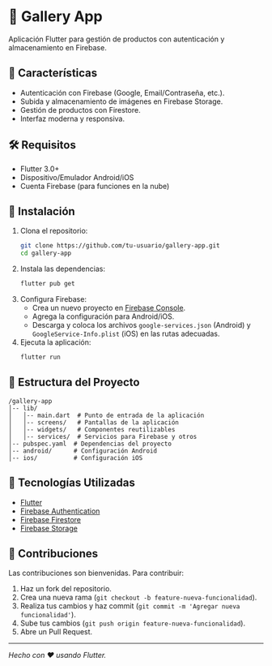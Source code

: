 # 📱 Gallery App

Aplicación Flutter para gestión de productos con autenticación y almacenamiento en Firebase.

## 🚀 Características

- Autenticación con Firebase (Google, Email/Contraseña, etc.).
- Subida y almacenamiento de imágenes en Firebase Storage.
- Gestión de productos con Firestore.
- Interfaz moderna y responsiva.

## 🛠 Requisitos

- Flutter 3.0+
- Dispositivo/Emulador Android/iOS
- Cuenta Firebase (para funciones en la nube)

## 🔧 Instalación

1. Clona el repositorio:
   ```bash
   git clone https://github.com/tu-usuario/gallery-app.git
   cd gallery-app
   ```
2. Instala las dependencias:
   ```bash
   flutter pub get
   ```
3. Configura Firebase:
   - Crea un nuevo proyecto en [Firebase Console](https://console.firebase.google.com/).
   - Agrega la configuración para Android/iOS.
   - Descarga y coloca los archivos `google-services.json` (Android) y `GoogleService-Info.plist` (iOS) en las rutas adecuadas.
4. Ejecuta la aplicación:
   ```bash
   flutter run
   ```

## 📂 Estructura del Proyecto

```
/gallery-app
│-- lib/
│   │-- main.dart  # Punto de entrada de la aplicación
│   │-- screens/   # Pantallas de la aplicación
│   │-- widgets/   # Componentes reutilizables
│   │-- services/  # Servicios para Firebase y otros
│-- pubspec.yaml  # Dependencias del proyecto
│-- android/      # Configuración Android
│-- ios/          # Configuración iOS
```

## 📝 Tecnologías Utilizadas

- [Flutter](https://flutter.dev/)
- [Firebase Authentication](https://firebase.google.com/docs/auth)
- [Firebase Firestore](https://firebase.google.com/docs/firestore)
- [Firebase Storage](https://firebase.google.com/docs/storage)

## 🤝 Contribuciones

Las contribuciones son bienvenidas. Para contribuir:

1. Haz un fork del repositorio.
2. Crea una nueva rama (`git checkout -b feature-nueva-funcionalidad`).
3. Realiza tus cambios y haz commit (`git commit -m 'Agregar nueva funcionalidad'`).
4. Sube tus cambios (`git push origin feature-nueva-funcionalidad`).
5. Abre un Pull Request.

---

*Hecho con ❤️ usando Flutter.*

